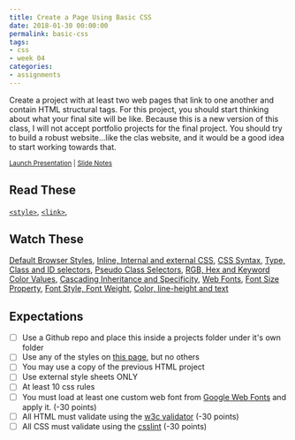```yaml
---
title: Create a Page Using Basic CSS
date: 2018-01-30 00:00:00
permalink: basic-css
tags:
- css
- week 04
categories:
- assignments
---
```


Create a project with at least two web pages that link to one another and contain HTML structural tags. For this project, you should start thinking about what your final site will be like. Because this is a new version of this class, I will not accept portfolio projects for the final project. You should try to build a robust website...like the clas website, and it would be a good idea to start working towards that.

<small><i class="fab fa-slideshare"></i> [Launch Presentation](/fid/slides/slides.html?d=03_structural-html&) | <i class="fas fa-file-alt"></i> [Slide Notes](/fid/slides/03_structural-html.html)</small>

<!-- more -->

## Read These
[`<style>`](https://developer.mozilla.org/en-US/docs/Web/HTML/Element/style), [`<link>`](https://developer.mozilla.org/en-US/docs/Web/HTML/Element/link), 


## Watch These
[Default Browser Styles](https://www.lynda.com/CSS-tutorials/Default-browser-styles/569190/601572-4.html), [Inline, Internal and external CSS](https://www.lynda.com/CSS-tutorials/Inline-internal-external-CSS/569190/601576-4.html), [CSS Syntax](https://www.lynda.com/CSS-tutorials/Syntax-terminology-naming-conventions/569190/601580-4.html), [Type, Class and ID selectors](https://www.lynda.com/CSS-tutorials/Type-class-id-selectors/569190/601581-4.html), [Pseudo Class Selectors](https://www.lynda.com/CSS-tutorials/Pseudo-class-selectors/569190/601583-4.html), [RGB, Hex and Keyword Color Values](https://www.lynda.com/CSS-tutorials/RGB-hex-keyword-color-values/569190/601586-4.html), [Cascading Inheritance and Specificity](https://www.lynda.com/CSS-tutorials/Cascading-inheritance-specificity/569190/601588-4.html), [Web Fonts](https://www.lynda.com/CSS-tutorials/Web-fonts-Google-fonts/569190/601591-4.html), [Font Size Property](https://www.lynda.com/CSS-tutorials/font-size-property/569190/601592-4.html), [Font Style, Font Weight](https://www.lynda.com/CSS-tutorials/font-style-font-weight-properties/569190/601594-4.html), [Color, line-height and text](https://www.lynda.com/CSS-tutorials/color-line-height-text-properties/569190/601595-4.html)

## Expectations
- [ ] Use a Github repo and place this inside a projects folder under it's own folder
- [ ] Use any of the styles on [this page](/fid/slides/04_basic_css.html), but  no others
- [ ] You may use a copy of the previous HTML project
- [ ] Use external style sheets ONLY
- [ ] At least 10 css rules
- [ ] You must load at least one custom web font from [Google Web Fonts](https://fonts.google.com/) and apply it. (-30 points)
- [ ] All HTML must validate using the [w3c validator](https://validator.w3.org) (-30 points)
- [ ] All CSS must validate using the [csslint](http://csslint.net/) (-30 points)